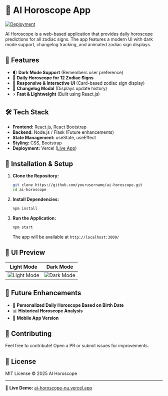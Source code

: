 # 🌟 AI Horoscope App

[![Deployment](https://img.shields.io/badge/Live%20App-Vercel-brightgreen)](https://ai-horoscope-nu.vercel.app/)

AI Horoscope is a web-based application that provides daily horoscope predictions for all zodiac signs. The app features a modern UI with dark mode support, changelog tracking, and animated zodiac sign displays.

## 🚀 Features

- 🌓 **Dark Mode Support** (Remembers user preference)
- 🔮 **Daily Horoscope for 12 Zodiac Signs**
- 🎨 **Responsive & Interactive UI** (Card-based zodiac sign display)
- 📜 **Changelog Modal** (Displays update history)
- ⚡ **Fast & Lightweight** (Built using React.js)

## 🛠️ Tech Stack

- **Frontend:** React.js, React Bootstrap
- **Backend:** Node.js / Flask (Future enhancements)
- **State Management:** useState, useEffect
- **Styling:** CSS, Bootstrap
- **Deployment:** Vercel ([Live App](https://ai-horoscope-nu.vercel.app/))

## 📌 Installation & Setup

1. **Clone the Repository:**
   ```sh
   git clone https://github.com/yourusername/ai-horoscope.git
   cd ai-horoscope
   ```

2. **Install Dependencies:**
   ```sh
   npm install
   ```

3. **Run the Application:**
   ```sh
   npm start
   ```
   The app will be available at `http://localhost:3000/`

## 🎨 UI Preview

| Light Mode | Dark Mode |
|------------|----------|
| ![Light Mode](https://via.placeholder.com/300) | ![Dark Mode](https://via.placeholder.com/300) |

## 🔄 Future Enhancements

- 📅 **Personalized Daily Horoscope Based on Birth Date**
- 📊 **Historical Horoscope Analysis**
- 📱 **Mobile App Version**

## 🤝 Contributing

Feel free to contribute! Open a PR or submit issues for improvements.

## 📜 License

MIT License © 2025 AI Horoscope

---
🔗 **Live Demo:** [ai-horoscope-nu.vercel.app](https://ai-horoscope-nu.vercel.app/)
